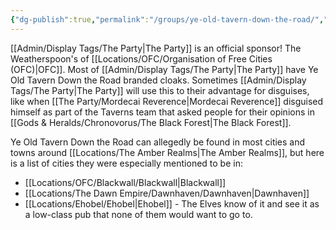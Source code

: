 ```yaml
---
{"dg-publish":true,"permalink":"/groups/ye-old-tavern-down-the-road/","noteIcon":"","created":"2024-03-12T21:21:25.000+00:00","updated":"2024-12-13T17:46:11.428+00:00"}
---
```


[[Admin/Display Tags/The Party\|The Party]] is an official sponsor! The Weatherspoon's of [[Locations/OFC/Organisation of Free Cities (OFC)\|OFC]]. Most of [[Admin/Display Tags/The Party\|The Party]] have Ye Old Tavern Down the Road branded cloaks. Sometimes [[Admin/Display Tags/The Party\|The Party]] will use this to their advantage for disguises, like when [[The Party/Mordecai Reverence\|Mordecai Reverence]] disguised himself as part of the Taverns team that asked people for their opinions in [[Gods & Heralds/Chronovorus/The Black Forest\|The Black Forest]].

Ye Old Tavern Down the Road can allegedly be found in most cities and towns around [[Locations/The Amber Realms\|The Amber Realms]], but here is a list of cities they were especially mentioned to be in:
- [[Locations/OFC/Blackwall/Blackwall\|Blackwall]]
- [[Locations/The Dawn Empire/Dawnhaven/Dawnhaven\|Dawnhaven]] 
- [[Locations/Ehobel/Ehobel\|Ehobel]] - The Elves know of it and see it as a low-class pub that none of them would want to go to. 